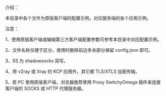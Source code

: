 介绍：

本目录中各个文件为原版客户端的配置示例，对应服务端的各个应用示例。

注意：

1、使用原版客户端或编辑第三方客户端配置参数可参考本目录中对应配置示例。

2、文件名称仅便于区分，使用时删除前边多余部分保留 config.json 即可。

3、SS 为 shadowsocks 简写。

4、除 v2ray 或 Xray 的 KCP 应用外，其它都 TLS/XTLS 加密传输。

5、若 PC 使用原版客户端，浏览器推荐使用 Proxy SwitchyOmega 插件来连接客户端的 SOCKS 或 HTTP 代理服务器。
